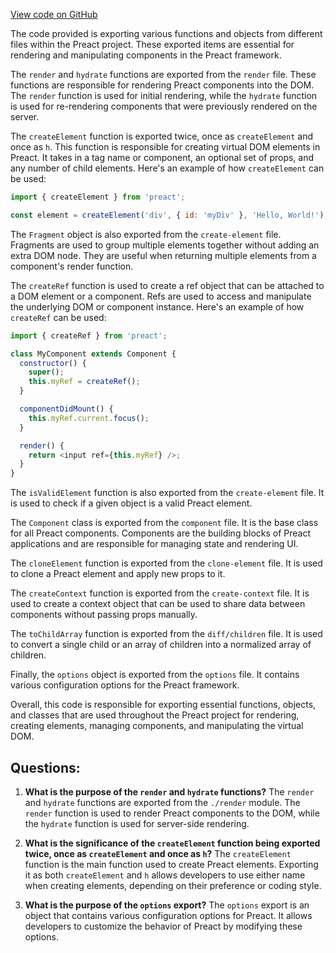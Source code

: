 [View code on GitHub](https://github.com/preactjs/preact/src/index.js)

The code provided is exporting various functions and objects from different files within the Preact project. These exported items are essential for rendering and manipulating components in the Preact framework.

The `render` and `hydrate` functions are exported from the `render` file. These functions are responsible for rendering Preact components into the DOM. The `render` function is used for initial rendering, while the `hydrate` function is used for re-rendering components that were previously rendered on the server.

The `createElement` function is exported twice, once as `createElement` and once as `h`. This function is responsible for creating virtual DOM elements in Preact. It takes in a tag name or component, an optional set of props, and any number of child elements. Here's an example of how `createElement` can be used:

```javascript
import { createElement } from 'preact';

const element = createElement('div', { id: 'myDiv' }, 'Hello, World!');
```

The `Fragment` object is also exported from the `create-element` file. Fragments are used to group multiple elements together without adding an extra DOM node. They are useful when returning multiple elements from a component's render function.

The `createRef` function is used to create a ref object that can be attached to a DOM element or a component. Refs are used to access and manipulate the underlying DOM or component instance. Here's an example of how `createRef` can be used:

```javascript
import { createRef } from 'preact';

class MyComponent extends Component {
  constructor() {
    super();
    this.myRef = createRef();
  }

  componentDidMount() {
    this.myRef.current.focus();
  }

  render() {
    return <input ref={this.myRef} />;
  }
}
```

The `isValidElement` function is also exported from the `create-element` file. It is used to check if a given object is a valid Preact element.

The `Component` class is exported from the `component` file. It is the base class for all Preact components. Components are the building blocks of Preact applications and are responsible for managing state and rendering UI.

The `cloneElement` function is exported from the `clone-element` file. It is used to clone a Preact element and apply new props to it.

The `createContext` function is exported from the `create-context` file. It is used to create a context object that can be used to share data between components without passing props manually.

The `toChildArray` function is exported from the `diff/children` file. It is used to convert a single child or an array of children into a normalized array of children.

Finally, the `options` object is exported from the `options` file. It contains various configuration options for the Preact framework.

Overall, this code is responsible for exporting essential functions, objects, and classes that are used throughout the Preact project for rendering, creating elements, managing components, and manipulating the virtual DOM.
## Questions: 
 1. **What is the purpose of the `render` and `hydrate` functions?**
The `render` and `hydrate` functions are exported from the `./render` module. The `render` function is used to render Preact components to the DOM, while the `hydrate` function is used for server-side rendering.

2. **What is the significance of the `createElement` function being exported twice, once as `createElement` and once as `h`?**
The `createElement` function is the main function used to create Preact elements. Exporting it as both `createElement` and `h` allows developers to use either name when creating elements, depending on their preference or coding style.

3. **What is the purpose of the `options` export?**
The `options` export is an object that contains various configuration options for Preact. It allows developers to customize the behavior of Preact by modifying these options.
